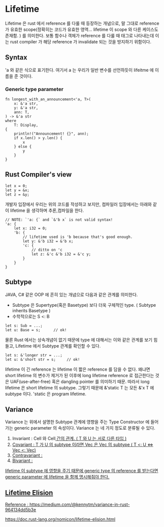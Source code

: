 

# Lifetime

Lifetime 은 rust 에서 reference 를 다룰 때 등장하는 개념으로, 
말 그대로 reference 가 유효한 scope(정확히는 코드가 유효한 영역... lifetime 이 scope 와 다른 케이스도 존재함. )  를 의미한다. 
보통 함수나 객체가 reference 를 다룰 때 태그로 나타내는데 이는 rust compiler 가 해당 reference 가 invalidate 되는 것을 방지하기 위함이다. 

##  Syntax

'a 와 같은 식으로 표기한다. 여기서 a 는 우리가 일반 변수를 선언하듯이 lifeitme 에 이름을 준 것이다. 

### Generic type parameter 
```
fn longest_with_an_announcement<'a, T>(
    x: &'a str,
    y: &'a str,
    ann: T,
) -> &'a str
where
    T: Display,
{
    println!("Announcement! {}", ann);
    if x.len() > y.len() {
        x
    } else {
        y
    }
}
```

## Rust Compiler's view

```
let x = 0;
let y = &x;
let z = &y;
```
개발자 입장에서 우리는 위의 코드를 작성하고 보지만, 컴파일러 입장에서는 아래와 같이 lifetime 을 생각하며 추론,컴파일을 한다. 
```
// NOTE: `'a: {` and `&'b x` is not valid syntax!
'a: {
    let x: i32 = 0;
    'b: {
        // lifetime used is 'b because that's good enough.
        let y: &'b i32 = &'b x;
        'c: {
            // ditto on 'c
            let z: &'c &'b i32 = &'c y;
        }
    }
}
```

## Subtype

JAVA, C# 같은 OOP 에 흔히 있는 개념으로 다음과 같은 관계를 의미한다. 
- Subtype 은 Supertype(혹은 Basetype) 보다 더욱 구체적인 type. ( Subtype inherits Basetype ) 
- 수학적으로는  S <: B 
```
let s: Sub = ...;
let u: Base = s;      // ok!
```

물론 Rust 에서는 상속개념이 없기 때문에 type 에 대해서는 이와 같은 관계를 보기 힘들고, 
Lifetime 에서 Subtype 관계를 확인할 수 있다. 
```
let s: &'longer str = ...;
let u: &'short str = s;     // ok!
```
lifetime 이 긴 reference 는 lifetime 이 짧은 reference 를 담을 수 없다.
왜냐면 short lifetime 의 변수가 제거가 된 이후에 long lifetime reference 로 접근한다는 것은 UAF(use-after-free) 혹은 dangling pointer 를 의미하기 때문. 
따라서 long lifetime 은 short lifetime 의 subtype.
그렇기 때문에 &'static T 는 모든 &'x T 에  subtype 이다. 'static 은 program lifetime. 

## Variance

Variance 는 위에서 설명한 Subtype 관계에 영향을 주는 Type Constructor 에 들어가는 generic parameter 의 속성이다. 
Variance 는 네 가지 정도로 분류될 수 있다. 
1. Invariant : Cell<T> 와 Cell<U> 간의 관계. ( T 와 U 는 서로 다른 타입 ) 
2. Covariant : T 가 U 의 subtype 이라면 Vec<T> 은  Vec<U> 의 subtype ( T <: U <=> Vec<T> <: Vec<U>)
3. Contravariant : 
4. Bivariant : 

lifetime 이 subtype 에 영향을 주기 때문에 generic type 의 reference 를 받는다면 generic parameter 에 lifetime 을 함께 명시해줘야 한다. 

## Lifetime Elision 
  
  
Reference :   https://medium.com/@kennytm/variance-in-rust-964134dd5b3e
  
  https://doc.rust-lang.org/nomicon/lifetime-elision.html
  
  
  
  
  
